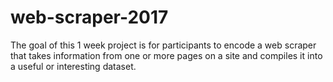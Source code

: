 # web-scraper-2017
The goal of this 1 week project is for participants to encode a web scraper that takes information from one or more pages on a site and compiles it into a useful or interesting dataset.

